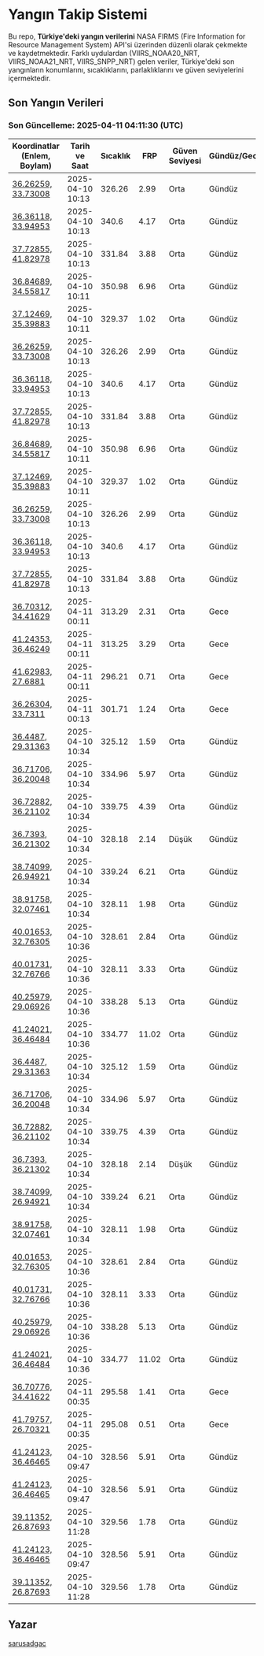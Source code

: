 # Yangın Takip Sistemi

Bu repo, **Türkiye'deki yangın verilerini** NASA FIRMS (Fire Information for Resource Management System) API'si üzerinden düzenli olarak çekmekte ve kaydetmektedir. Farklı uydulardan (VIIRS_NOAA20_NRT, VIIRS_NOAA21_NRT, VIIRS_SNPP_NRT) gelen veriler, Türkiye'deki son yangınların konumlarını, sıcaklıklarını, parlaklıklarını ve güven seviyelerini içermektedir.

## Son Yangın Verileri
### Son Güncelleme: 2025-04-11 04:11:30 (UTC)

| Koordinatlar (Enlem, Boylam) | Tarih ve Saat | Sıcaklık | FRP | Güven Seviyesi | Gündüz/Gece |
|-----------------------------|----------------|----------|-----|----------------|-------------|
| [36.26259, 33.73008](https://www.google.com/maps?q=36.26259,33.73008) | 2025-04-10 10:13 | 326.26 | 2.99 | Orta | Gündüz |
| [36.36118, 33.94953](https://www.google.com/maps?q=36.36118,33.94953) | 2025-04-10 10:13 | 340.6 | 4.17 | Orta | Gündüz |
| [37.72855, 41.82978](https://www.google.com/maps?q=37.72855,41.82978) | 2025-04-10 10:13 | 331.84 | 3.88 | Orta | Gündüz |
| [36.84689, 34.55817](https://www.google.com/maps?q=36.84689,34.55817) | 2025-04-10 10:11 | 350.98 | 6.96 | Orta | Gündüz |
| [37.12469, 35.39883](https://www.google.com/maps?q=37.12469,35.39883) | 2025-04-10 10:11 | 329.37 | 1.02 | Orta | Gündüz |
| [36.26259, 33.73008](https://www.google.com/maps?q=36.26259,33.73008) | 2025-04-10 10:13 | 326.26 | 2.99 | Orta | Gündüz |
| [36.36118, 33.94953](https://www.google.com/maps?q=36.36118,33.94953) | 2025-04-10 10:13 | 340.6 | 4.17 | Orta | Gündüz |
| [37.72855, 41.82978](https://www.google.com/maps?q=37.72855,41.82978) | 2025-04-10 10:13 | 331.84 | 3.88 | Orta | Gündüz |
| [36.84689, 34.55817](https://www.google.com/maps?q=36.84689,34.55817) | 2025-04-10 10:11 | 350.98 | 6.96 | Orta | Gündüz |
| [37.12469, 35.39883](https://www.google.com/maps?q=37.12469,35.39883) | 2025-04-10 10:11 | 329.37 | 1.02 | Orta | Gündüz |
| [36.26259, 33.73008](https://www.google.com/maps?q=36.26259,33.73008) | 2025-04-10 10:13 | 326.26 | 2.99 | Orta | Gündüz |
| [36.36118, 33.94953](https://www.google.com/maps?q=36.36118,33.94953) | 2025-04-10 10:13 | 340.6 | 4.17 | Orta | Gündüz |
| [37.72855, 41.82978](https://www.google.com/maps?q=37.72855,41.82978) | 2025-04-10 10:13 | 331.84 | 3.88 | Orta | Gündüz |
| [36.70312, 34.41629](https://www.google.com/maps?q=36.70312,34.41629) | 2025-04-11 00:11 | 313.29 | 2.31 | Orta | Gece |
| [41.24353, 36.46249](https://www.google.com/maps?q=41.24353,36.46249) | 2025-04-11 00:11 | 313.25 | 3.29 | Orta | Gece |
| [41.62983, 27.6881](https://www.google.com/maps?q=41.62983,27.6881) | 2025-04-11 00:11 | 296.21 | 0.71 | Orta | Gece |
| [36.26304, 33.7311](https://www.google.com/maps?q=36.26304,33.7311) | 2025-04-11 00:13 | 301.71 | 1.24 | Orta | Gece |
| [36.4487, 29.31363](https://www.google.com/maps?q=36.4487,29.31363) | 2025-04-10 10:34 | 325.12 | 1.59 | Orta | Gündüz |
| [36.71706, 36.20048](https://www.google.com/maps?q=36.71706,36.20048) | 2025-04-10 10:34 | 334.96 | 5.97 | Orta | Gündüz |
| [36.72882, 36.21102](https://www.google.com/maps?q=36.72882,36.21102) | 2025-04-10 10:34 | 339.75 | 4.39 | Orta | Gündüz |
| [36.7393, 36.21302](https://www.google.com/maps?q=36.7393,36.21302) | 2025-04-10 10:34 | 328.18 | 2.14 | Düşük | Gündüz |
| [38.74099, 26.94921](https://www.google.com/maps?q=38.74099,26.94921) | 2025-04-10 10:34 | 339.24 | 6.21 | Orta | Gündüz |
| [38.91758, 32.07461](https://www.google.com/maps?q=38.91758,32.07461) | 2025-04-10 10:34 | 328.11 | 1.98 | Orta | Gündüz |
| [40.01653, 32.76305](https://www.google.com/maps?q=40.01653,32.76305) | 2025-04-10 10:36 | 328.61 | 2.84 | Orta | Gündüz |
| [40.01731, 32.76766](https://www.google.com/maps?q=40.01731,32.76766) | 2025-04-10 10:36 | 328.11 | 3.33 | Orta | Gündüz |
| [40.25979, 29.06926](https://www.google.com/maps?q=40.25979,29.06926) | 2025-04-10 10:36 | 338.28 | 5.13 | Orta | Gündüz |
| [41.24021, 36.46484](https://www.google.com/maps?q=41.24021,36.46484) | 2025-04-10 10:36 | 334.77 | 11.02 | Orta | Gündüz |
| [36.4487, 29.31363](https://www.google.com/maps?q=36.4487,29.31363) | 2025-04-10 10:34 | 325.12 | 1.59 | Orta | Gündüz |
| [36.71706, 36.20048](https://www.google.com/maps?q=36.71706,36.20048) | 2025-04-10 10:34 | 334.96 | 5.97 | Orta | Gündüz |
| [36.72882, 36.21102](https://www.google.com/maps?q=36.72882,36.21102) | 2025-04-10 10:34 | 339.75 | 4.39 | Orta | Gündüz |
| [36.7393, 36.21302](https://www.google.com/maps?q=36.7393,36.21302) | 2025-04-10 10:34 | 328.18 | 2.14 | Düşük | Gündüz |
| [38.74099, 26.94921](https://www.google.com/maps?q=38.74099,26.94921) | 2025-04-10 10:34 | 339.24 | 6.21 | Orta | Gündüz |
| [38.91758, 32.07461](https://www.google.com/maps?q=38.91758,32.07461) | 2025-04-10 10:34 | 328.11 | 1.98 | Orta | Gündüz |
| [40.01653, 32.76305](https://www.google.com/maps?q=40.01653,32.76305) | 2025-04-10 10:36 | 328.61 | 2.84 | Orta | Gündüz |
| [40.01731, 32.76766](https://www.google.com/maps?q=40.01731,32.76766) | 2025-04-10 10:36 | 328.11 | 3.33 | Orta | Gündüz |
| [40.25979, 29.06926](https://www.google.com/maps?q=40.25979,29.06926) | 2025-04-10 10:36 | 338.28 | 5.13 | Orta | Gündüz |
| [41.24021, 36.46484](https://www.google.com/maps?q=41.24021,36.46484) | 2025-04-10 10:36 | 334.77 | 11.02 | Orta | Gündüz |
| [36.70776, 34.41622](https://www.google.com/maps?q=36.70776,34.41622) | 2025-04-11 00:35 | 295.58 | 1.41 | Orta | Gece |
| [41.79757, 26.70321](https://www.google.com/maps?q=41.79757,26.70321) | 2025-04-11 00:35 | 295.08 | 0.51 | Orta | Gece |
| [41.24123, 36.46465](https://www.google.com/maps?q=41.24123,36.46465) | 2025-04-10 09:47 | 328.56 | 5.91 | Orta | Gündüz |
| [41.24123, 36.46465](https://www.google.com/maps?q=41.24123,36.46465) | 2025-04-10 09:47 | 328.56 | 5.91 | Orta | Gündüz |
| [39.11352, 26.87693](https://www.google.com/maps?q=39.11352,26.87693) | 2025-04-10 11:28 | 329.56 | 1.78 | Orta | Gündüz |
| [41.24123, 36.46465](https://www.google.com/maps?q=41.24123,36.46465) | 2025-04-10 09:47 | 328.56 | 5.91 | Orta | Gündüz |
| [39.11352, 26.87693](https://www.google.com/maps?q=39.11352,26.87693) | 2025-04-10 11:28 | 329.56 | 1.78 | Orta | Gündüz |

## Yazar

[sarusadgac](https://x.com/sarusadgac)
